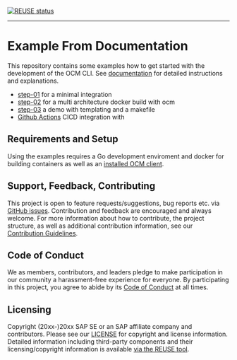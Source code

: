 <!--
SPDX-FileCopyrightText: 2022 2022-2023 SAP SE or an SAP affiliate company and Open Component Model contributors.

SPDX-License-Identifier: Apache-2.0
-->

[![REUSE status](https://api.reuse.software/badge/github.com/open-component-model/getting-started)](https://api.reuse.software/info/github.com/open-component-model/getting-started)


***

# Example From Documentation

This repository contains some examples how to get started with the development
of the OCM CLI. See [documentation](https://ocm.software/docs/guides/getting-started-with-ocm/) for detailed instructions and
explanations.

* [step-01](step-01/README.md) for a minimal integration
* [step-02](step-02/README.md) for a multi architecture docker build with ocm
* [step-03](step-03/README.md) a demo with templating and a makefile
* [Github Actions](.github/workflows/build.yaml) CICD integration with


## Requirements and Setup

Using the examples requires a Go development enviroment and docker for building containers as well as an [installed OCM client](https://github.com/open-component-model/ocm/releases).

## Support, Feedback, Contributing

This project is open to feature requests/suggestions, bug reports etc. via [GitHub issues](https://ocm.software/docs/guides/getting-started-with-ocm/). Contribution and feedback are encouraged and always welcome. For more information about how to contribute, the project structure, as well as additional contribution information, see our [Contribution Guidelines](CONTRIBUTING.md).

## Code of Conduct

We as members, contributors, and leaders pledge to make participation in our community a harassment-free experience for everyone. By participating in this project, you agree to abide by its [Code of Conduct](CODE_OF_CONDUCT.md) at all times.

## Licensing

Copyright (20xx-)20xx SAP SE or an SAP affiliate company and <your-project> contributors. Please see our [LICENSE](LICENSE) for copyright and license information. Detailed information including third-party components and their licensing/copyright information is available [via the REUSE tool](https://api.reuse.software/info/github.com/open-component-model/doc-sample).
